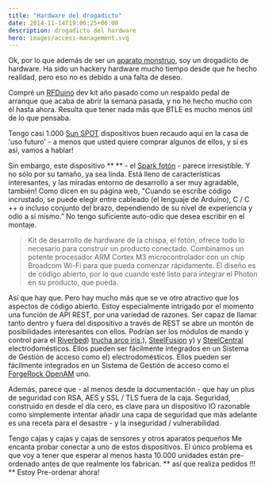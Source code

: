 ```yaml
---
title: "Hardware del drogadicto"
date: 2014-11-14T19:06:25+06:00
description: drogadicto del hardware
hero: images/access-management.svg
---
```


Ok, por lo que además de ser un [aparato monstruo](/posts/category/iot/iot-hardware/gadget-freak), soy un drogadicto de hardware. Ha sido un hackery hardware mucho tiempo desde que he hecho realidad, pero eso no es debido a una falta de deseo.

Compré un [RFDuino](http://www.rfduino.com) dev kit año pasado como un respaldo pedal de arranque que acaba de abrir la semana pasada, y no he hecho mucho con él hasta ahora. Resulta que tener nada más que BTLE es mucho menos útil de lo que pensaba.

Tengo casi 1.000 [Sun SPOT](http://www.sunspotworld.com) dispositivos buen recaudo aquí en la casa de 'uso futuro' - a menos que usted quiere comprar algunos de ellos, y si es así, vamos a hablar!

Sin embargo, este dispositivo ** ** - el [Spark fotón](https://www.spark.io) - parece irresistible. Y no sólo por su tamaño, ya sea linda. Está lleno de características interesantes, y las miradas entorno de desarrollo a ser muy agradable, también! Como dicen en su página web, "Cuando se escribe código incrustado, se puede elegir entre cableado (el lenguaje de Arduino), C / C ++ o incluso conjunto del brazo, dependiendo de su nivel de experiencia y odio a sí mismo.” No tengo suficiente auto-odio que desea escribir en el montaje.

> Kit de desarrollo de hardware de la chispa, el fotón, ofrece todo lo necesario para construir un producto conectado. Combinamos un potente procesador ARM Cortex M3 microcontrolador con un chip Broadcom Wi-Fi para que pueda comenzar rápidamente. El diseño es de código abierto, por lo que cuando esté listo para integrar el Photon en su producto, que pueda.

Así que hay que. Pero hay mucho más que se ve otro atractivo que los aspectos de código abierto. Estoy especialmente intrigado por el momento una función de API REST, por una variedad de razones. Ser capaz de llamar tanto dentro y fuera del dispositivo a través de REST se abre un montón de posibilidades interesantes con ellos. Podrían ser los módulos de mando y control para el [Riverbed](http://www.riverbed.com)) [trucha arco iris](http://www.riverbed.com/products/wan-optimization),), [SteelFusion](http://www.riverbed.com/products/branch-office-data) y) y [SteelCentral](http://www.riverbed.com/products/performance-management-control) electrodomésticos. Ellos pueden ser fácilmente integrados en un Sistema de Gestión de acceso como el) electrodomésticos. Ellos pueden ser fácilmente integrados en un Sistema de Gestión de acceso como el [ForgeRock OpenAM](https://forgerock.com/products/open-identity-stack/openam) uno.

Además, parece que - al menos desde la documentación - que hay un plus de seguridad con RSA, AES y SSL / TLS fuera de la caja. Seguridad, construido en desde el día cero, es clave para un dispositivo IO razonable como simplemente intentar añadir una capa de seguridad que más adelante es una receta para el desastre - y la inseguridad / vulnerabilidad.

Tengo cajas y cajas y cajas de sensores y otros aparatos pequeños Me encanta probar conectar a uno de estos dispositivos. El único problema es que voy a tener que esperar al menos hasta 10.000 unidades están pre-ordenado antes de que realmente los fabrican. ** así que realiza pedidos !!! ** Estoy Pre-ordenar ahora!
